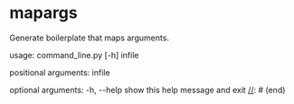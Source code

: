 # mapargs
Generate boilerplate that maps arguments.


[//]: # (start:shell`python -m mapargs.command_line --help`)
usage: command_line.py [-h] infile

positional arguments:
  infile

optional arguments:
  -h, --help  show this help message and exit
[//]: # (end)
